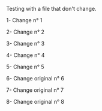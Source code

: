 Testing with a file that don't change.

1- Change n° 1

2- Change n° 2

3- Change n° 3

4- Change n° 4

5- Change n° 5

6- Change original n° 6

7- Change original n° 7

8- Change original n° 8